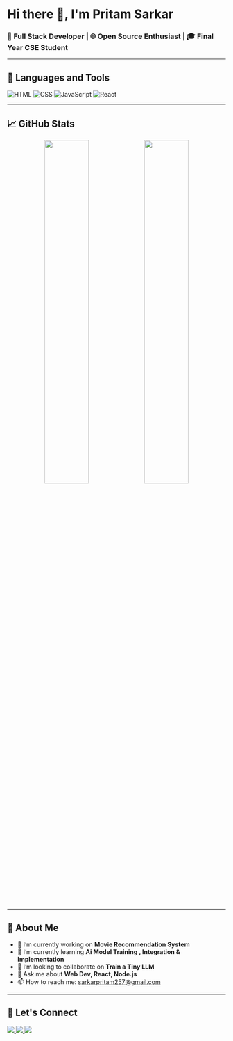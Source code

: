 # Hi there 👋, I'm Pritam Sarkar
### 🚀 Full Stack Developer | 🌐 Open Source Enthusiast | 🎓 Final Year CSE Student

---

## 🧰 Languages and Tools
![HTML](https://img.shields.io/badge/-HTML5-E34F26?logo=html5&logoColor=white&style=flat)
![CSS](https://img.shields.io/badge/-CSS3-1572B6?logo=css3&logoColor=white&style=flat)
![JavaScript](https://img.shields.io/badge/-JavaScript-F7DF1E?logo=javascript&logoColor=black&style=flat)
![React](https://img.shields.io/badge/-React-61DAFB?logo=react&logoColor=black&style=flat)
<!-- Add more badges for tools/technologies you use -->

---

## 📈 GitHub Stats
<p align="center">
  <img src="https://github-readme-stats.vercel.app/api?username=yourusername&show_icons=true&theme=radical" width="45%"/>
  <img src="https://streak-stats.demolab.com?user=yourusername&theme=radical&date_format=M%20j%5B%2C%20Y%5D" width="45%"/>
</p>

---

## 📌 About Me
- 🔭 I’m currently working on **Movie Recommendation System**
- 🌱 I’m currently learning **Ai Model Training , Integration & Implementation**
- 👯 I’m looking to collaborate on **Train a Tiny LLM**
- 💬 Ask me about **Web Dev, React, Node.js**
- 📫 How to reach me: sarkarpritam257@gmail.com

---

## 📣 Let's Connect
<p>
  <a href="https://www.linkedin.com/in/yourprofile">
    <img src="https://img.shields.io/badge/-LinkedIn-0077B5?logo=linkedin&style=flat" />
  </a>
  <a href="https://twitter.com/yourprofile">
    <img src="https://img.shields.io/badge/-Twitter-1DA1F2?logo=twitter&style=flat" />
  </a>
  <a href="https://yourportfolio.com">
    <img src="https://img.shields.io/badge/-Portfolio-FF5722?logo=Firefox-Browser&style=flat" />
  </a>
</p>
